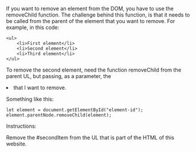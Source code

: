 If you want to remove an element from the DOM, you have to use the removeChild function.
The challenge behind this function, is that it needs to be called from the parent of the element that you want to remove. For example, in this code:

    <ul>
        <li>First element</li>
        <li>Second element</li>
        <li>Third element</li>
    </ul>

To remove the second element, need the function removeChild from the parent UL, but passing, as a parameter, the <li> that I want to remove.

Something like this:

    let element = document.getElementById("element-id");
    element.parentNode.removeChild(element);

Instructions:

Remove the #secondItem from the UL that is part of the HTML of this website.